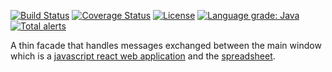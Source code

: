 [![Build Status](https://github.com/mP1/walkingkooka-spreadsheet-webworker/actions/workflows/build.yaml/badge.svg)](https://github.com/mP1/walkingkooka-spreadsheet-webworker/actions/workflows/build.yaml/badge.svg)
[![Coverage Status](https://coveralls.io/repos/github/mP1/walkingkooka-spreadsheet-webworker/badge.svg?branch=master)](https://coveralls.io/repos/github/mP1/walkingkooka-spreadsheet-webworker?branch=master)
[![License](https://img.shields.io/badge/License-Apache%202.0-blue.svg)](https://opensource.org/licenses/Apache-2.0)
[![Language grade: Java](https://img.shields.io/lgtm/grade/java/g/mP1/walkingkooka-spreadsheet-webworker.svg?logo=lgtm&logoWidth=18)](https://lgtm.com/projects/g/mP1/walkingkooka-spreadsheet-webworker/context:java)
[![Total alerts](https://img.shields.io/lgtm/alerts/g/mP1/walkingkooka-spreadsheet-webworker.svg?logo=lgtm&logoWidth=18)](https://lgtm.com/projects/g/mP1/walkingkooka-spreadsheet-webworker/alerts/)



A thin facade that handles messages exchanged between the main window which is a [javascript react web application](https://github.com/mP1/walkingkooka-spreadsheet-react)
and the [spreadsheet](https://github.com/mP1/walkingkooka-spreadsheet).


